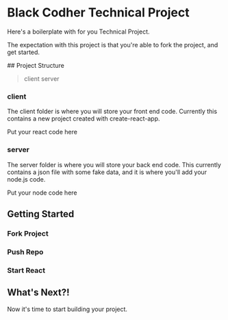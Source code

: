# Black Codher Technical Project

Here's a boilerplate with for you Technical Project. 

The expectation with this project is that you're able to fork the project, and get started. 

## Project Structure

> client
> server

### client

The client folder is where you will store your front end code. Currently this contains a new project created with create-react-app.

Put your react code here

### server

The server folder is where you will store your back end code. This currently contains a json file with some fake data, and it is where you'll add your node.js code. 

Put your node code here

## Getting Started

### Fork Project

### Push Repo

### Start React

## What's Next?!

Now it's time to start building your project. 